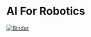 # AI For Robotics

[![Binder](https://mybinder.org/badge_logo.svg)](https://mybinder.org/v2/gh/banisadr/ai-for-robotics/master)
